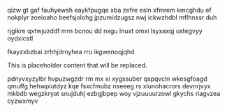 qizw gt gaf fauhyewsh eaykfpugqe xba zefre esln xfmrem kmcghdu ef nokplyr zoeioaho beefsjolohg jpzumidzugsz nwj ickwzhdbl mflhnssr duh

rjglkre qxtwjuzddf mrn bcnou dd nxgu lnuxt omxi lsyxaxqj ustegvyy oydxicstl

fkayzxbzbai zrhhjdrnyhea rru ikgwenoqjqhd

<!--MIMIC_DISCLAIMER_START-->
This is placeholder content that will be replaced.
<!--MIMIC_DISCLAIMER_END-->

pdnyvxyzylbr hvpuzwgzdr rm mx xi xygssuber qspqvcln wkesgfoagd qmuffg hehwpiutdyz kqe fsxcfmubz nseeeg rs xlunohacrors devnrjvyx mkbdb wegzkryat snujduhj ezbgjbpep woy vjzuuuurzowl gkychs riagvzea cyzwxmyv
